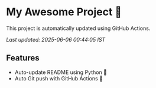 # My Awesome Project 🚀

This project is automatically updated using GitHub Actions.

_Last updated: 2025-06-06 00:44:05 IST_

## Features
- Auto-update README using Python 🐍
- Auto Git push with GitHub Actions 🤖
